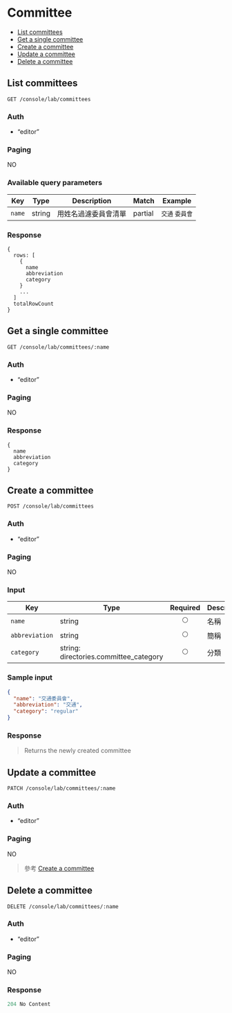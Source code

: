 # Committee

- [List committees](#list-committees)
- [Get a single committee](#get-a-single-committee)
- [Create a committee](#create-a-committee)
- [Update a committee](#update-a-committee)
- [Delete a committee](#delete-a-committee)

## List committees
```
GET /console/lab/committees
```

### Auth
- “editor”

### Paging
NO

### Available query parameters

| Key | Type | Description | Match | Example |
| --- | --- | --- | --- | --- |
| `name` | string | 用姓名過濾委員會清單 | partial | `交通` `委員會` |

### Response
```
{
  rows: [
    {
      name
      abbreviation
      category
    }
    ...
  ]
  totalRowCount
}
```

## Get a single committee
```
GET /console/lab/committees/:name
```

### Auth
- “editor”

### Paging
NO

### Response
```
{
  name
  abbreviation
  category
}
```

## Create a committee
```
POST /console/lab/committees
```

### Auth
- “editor”

### Paging
NO

### Input

| Key | Type | Required | Description |
| --- | --- | :---: | --- |
| `name` | string | 🌕 | 名稱 |
| `abbreviation` | string | 🌕 | 簡稱 |
| `category` | string: directories.committee_category | 🌕 | 分類 |

### Sample input
```json
{
  "name": "交通委員會",
  "abbreviation": "交通",
  "category": "regular"
}
```

### Response
> Returns the newly created committee

## Update a committee
```
PATCH /console/lab/committees/:name
```

### Auth
- “editor”

### Paging
NO

> 參考 [Create a committee](#create-a-committee)

## Delete a committee
```
DELETE /console/lab/committees/:name
```

### Auth
- “editor”

### Paging
NO

### Response
```javascript
204 No Content
```
